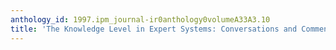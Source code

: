 ```yaml
---
anthology_id: 1997.ipm_journal-ir0anthology0volumeA33A3.10
title: 'The Knowledge Level in Expert Systems: Conversations and Commentary'
---
```


